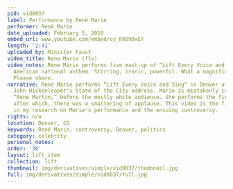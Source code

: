 ```yaml
---
pid: vid0037
label: Performance by René Marie
performer: René Marie
date_uploaded: February 5, 2010
embed_url: www.youtube.com/embed/cy_R0O9DxEY
length: '2:41'
uploaded_by: Minister Faust
video_title: Rene Marie (flv)
video_notes: Rene Marie performs live mash-up of “Lift Every Voice and Sing” with
  American national anthem. Stirring, ironic, powerful. What a magnificent performance.
  Please share.
narrative: René Marie performs “Lift Every Voice and Sing” in Denver at then-Mayor
  John Hickenlooper's State of the City address. Marie is mistakenly introduced as
  “Rene Martin,” before the mostly white audience. She performs the first verse only,
  after which, there was a smattering of applause. This video is the first I encountered
  in my research on Marie's performance and the ensuing controversy.
rights: n/a
location: Denver, CO
keywords: René Marie, controversy, Denver, politics
category: celebrity
personal_notes: 
order: '36'
layout: lift_item
collection: lift
thumbnail: img/derivatives/simple/vid0037/thumbnail.jpg
full: img/derivatives/simple/vid0037/full.jpg
---
```

